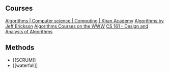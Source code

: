 
## Courses

[Algorithms | Computer science | Computing | Khan Academy](https://www.khanacademy.org/computing/computer-science/algorithms)
[Algorithms by Jeff Erickson](http://jeffe.cs.illinois.edu/teaching/algorithms/)
[Algorithms Courses on the WWW](https://people.cs.pitt.edu/~kirk/algorithmcourses/)
[CS 161 - Design and Analysis of Algorithms](http://openclassroom.stanford.edu/MainFolder/CoursePage.php?course=IntroToAlgorithms)


## Methods

- [[SCRUM]]
- [[waterfall]]
